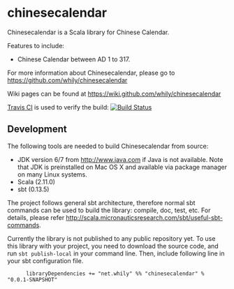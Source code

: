 chinesecalendar
===============

Chinesecalendar is a Scala library for Chinese Calendar.

Features to include:

* Chinese Calendar between AD 1 to 317.

For more information about Chinesecalendar, please go to
  <https://github.com/whily/chinesecalendar>

Wiki pages can be found at
  <https://wiki.github.com/whily/chinesecalendar>

[Travis CI](http://travis-ci.org/) is used to verify the build:
[![Build Status](https://secure.travis-ci.org/whily/chinesecalendar.png)](http://travis-ci.org/whily/chinesecalendar)

Development
-----------

The following tools are needed to build Chinesecalendar from source:

* JDK version 6/7 from <http://www.java.com> if Java is not available. 
  Note that JDK is preinstalled on Mac OS X and available via package manager
  on many Linux systems. 
* Scala (2.11.0)
* sbt (0.13.5)
  
The project follows general sbt architecture, therefore normal sbt
commands can be used to build the library: compile, doc, test,
etc. For details, please refer
<http://scala.micronauticsresearch.com/sbt/useful-sbt-commands>.

Currently the library is not published to any public repository
yet. To use this library with your project, you need to download the
source code, and run `sbt publish-local` in your command line. Then,
include following line in your sbt configuration file.

          libraryDependencies += "net.whily" %% "chinesecalendar" % "0.0.1-SNAPSHOT"
